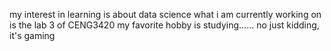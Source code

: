 my interest in learning is about data science
what i am currently working on is the lab 3 of CENG3420
my favorite hobby is studying...... no just kidding, it's gaming
